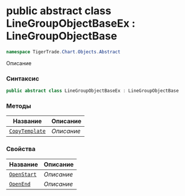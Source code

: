 
# public abstract class LineGroupObjectBaseEx : LineGroupObjectBase
```csharp
namespace TigerTrade.Chart.Objects.Abstract
```



Описание

### Синтаксис
```csharp
public abstract class LineGroupObjectBaseEx : LineGroupObjectBase
```


### Методы
| Название | Описание |
| --- | --- |
| [`CopyTemplate`](./LineGroupObjectBaseEx.cs/Методы/CopyTemplate.md) | *Описание* |

### Свойства
| Название | Описание |
| --- | --- |
| [`OpenStart`](./LineGroupObjectBaseEx.cs/Свойства/OpenStart.md) | *Описание* |
| [`OpenEnd`](./LineGroupObjectBaseEx.cs/Свойства/OpenEnd.md) | *Описание* |



